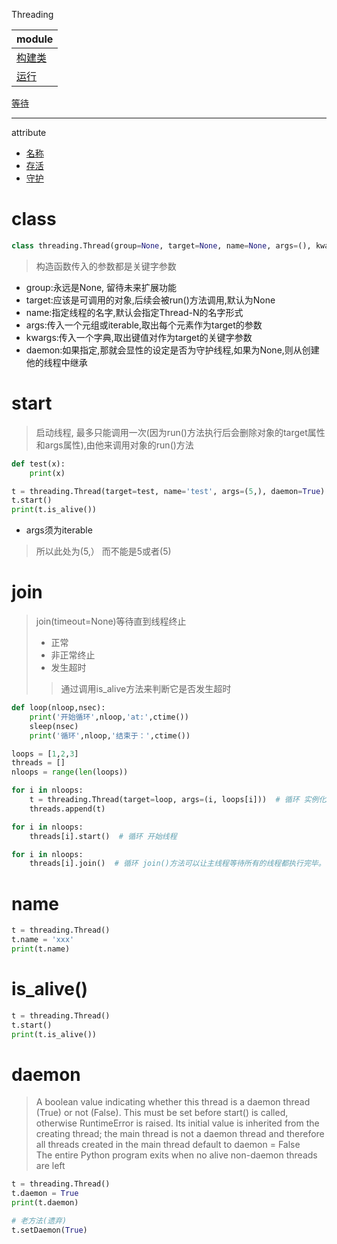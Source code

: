 Threading

module|
---|
[构建类](#class)|
[运行](#start)|
[等待](#join)

---
attribute
* [名称](#name)
* [存活](#is_alive())
* [守护](#daemon)


# class
```python
class threading.Thread(group=None, target=None, name=None, args=(), kwargs={}, *, daemon=None)
```
> 构造函数传入的参数都是关键字参数
* group:永远是None, 留待未来扩展功能
* target:应该是可调用的对象,后续会被run()方法调用,默认为None
* name:指定线程的名字,默认会指定Thread-N的名字形式
* args:传入一个元组或iterable,取出每个元素作为target的参数
* kwargs:传入一个字典,取出键值对作为target的关键字参数
* daemon:如果指定,那就会显性的设定是否为守护线程,如果为None,则从创建他的线程中继承

# start
> 启动线程, 最多只能调用一次(因为run()方法执行后会删除对象的target属性和args属性),由他来调用对象的run()方法
```python
def test(x):
    print(x)

t = threading.Thread(target=test, name='test', args=(5,), daemon=True)
t.start()
print(t.is_alive())
```
* args须为iterable
> 所以此处为(5,） 而不能是5或者(5)

# join
> join(timeout=None)等待直到线程终止   
> * 正常   
> * 非正常终止   
> * 发生超时   
>> 通过调用is_alive方法来判断它是否发生超时
```python
def loop(nloop,nsec):
    print('开始循环',nloop,'at:',ctime())
    sleep(nsec)
    print('循环',nloop,'结束于：',ctime())

loops = [1,2,3]
threads = []
nloops = range(len(loops))

for i in nloops:
    t = threading.Thread(target=loop, args=(i, loops[i]))  # 循环 实例化2个Thread类，传递函数及其参数，并将线程对象放入一个列表中
    threads.append(t)

for i in nloops:
    threads[i].start()  # 循环 开始线程

for i in nloops:
    threads[i].join()  # 循环 join()方法可以让主线程等待所有的线程都执行完毕。
```


# name
```python
t = threading.Thread()
t.name = 'xxx'
print(t.name)
```
# is_alive()
```python
t = threading.Thread()
t.start()
print(t.is_alive())
```
# daemon
> A boolean value indicating whether this thread is a daemon thread (True) or not (False). This must be set before start() is called, otherwise RuntimeError is raised. Its initial value is inherited from the creating thread; the main thread is not a daemon thread and therefore all threads created in the main thread default to daemon = False   
> The entire Python program exits when no alive non-daemon threads are left
```python
t = threading.Thread()
t.daemon = True
print(t.daemon)

# 老方法(遗弃)
t.setDaemon(True)
```
